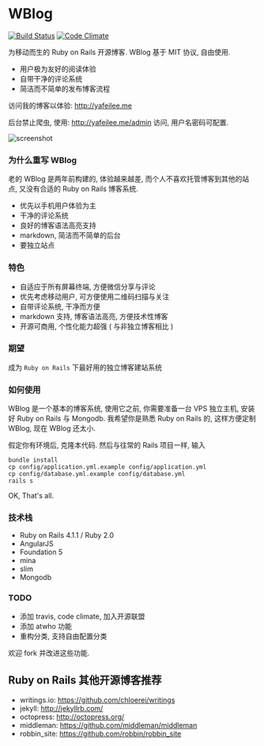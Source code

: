 WBlog
=======
[![Build Status](https://travis-ci.org/windy/wblog.svg?branch=master)](https://travis-ci.org/windy/wblog)
[![Code Climate](https://codeclimate.com/github/windy/wblog.png)](https://codeclimate.com/github/windy/wblog)

为移动而生的 Ruby on Rails 开源博客. WBlog 基于 MIT 协议, 自由使用.

* 用户极为友好的阅读体验
* 自带干净的评论系统
* 简洁而不简单的发布博客流程

访问我的博客以体验: <http://yafeilee.me>

后台禁止爬虫, 使用: <http://yafeilee.me/admin> 访问, 用户名密码可配置.

![screenshot](https://github.com/windy/wblog/raw/master/doc/wblog.gif)


### 为什么重写 WBlog

老的 WBlog 是两年前构建的, 体验越来越差, 而个人不喜欢托管博客到其他的站点, 又没有合适的 Ruby on Rails 博客系统.

* 优先以手机用户体验为主
* 干净的评论系统
* 良好的博客语法高亮支持
* markdown, 简洁而不简单的后台
* 要独立站点

### 特色

* 自适应于所有屏幕终端, 方便微信分享与评论
* 优先考虑移动用户, 可方便使用二维码扫描与关注
* 自带评论系统, 干净而方便
* markdown 支持, 博客语法高亮, 方便技术性博客
* 开源可商用, 个性化能力超强 ( 与非独立博客相比 )

### 期望

成为 `Ruby on Rails` 下最好用的独立博客建站系统

### 如何使用

WBlog 是一个基本的博客系统, 使用它之前, 你需要准备一台 VPS 独立主机, 安装好 Ruby on Rails 与 Mongodb. 我希望你是熟悉 Ruby on Rails 的, 这样方便定制 WBlog, 现在 WBlog 还太小.

假定你有环境后, 克隆本代码. 然后与往常的 Rails 项目一样, 输入

```shell
bundle install
cp config/application.yml.example config/application.yml
cp config/database.yml.example config/database.yml
rails s
```

OK, That's all.

### 技术栈

* Ruby on Rails 4.1.1 / Ruby 2.0
* AngularJS
* Foundation 5
* mina
* slim
* Mongodb

### TODO

* 添加 travis, code climate, 加入开源联盟
* 添加 atwho 功能
* 重构分类, 支持自由配置分类

欢迎 fork 并改进这些功能.


## Ruby on Rails 其他开源博客推荐

* writings.io: <https://github.com/chloerei/writings>
* jekyll: <http://jekyllrb.com/>
* octopress: <http://octopress.org/>
* middleman: <https://github.com/middleman/middleman>
* robbin_site: <https://github.com/robbin/robbin_site>
